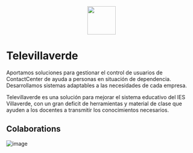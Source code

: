 <div align="center" >
  
<img src="https://user-images.githubusercontent.com/104386449/172345214-db67921e-3697-4128-9801-25deb6e53e76.png" width="" height="75"/>
  
</div>

# Televillaverde

<p>Aportamos soluciones para gestionar el control de usuarios de ContactCenter de ayuda a personas en situación de dependencia. Desarrollamos sistemas adaptables a las necesidades de cada empresa. </p>

<p>Televillaverde es una solución para mejorar el sistema educativo del IES Villaverde, con un gran deficit de herramientas y material de clase que ayuden a los docentes a transmitir los conocimientos necesarios. </p>

## Colaborations
![image](https://user-images.githubusercontent.com/104386449/172377518-4858bd8f-b846-4d9c-ab31-8994f2f34788.png)

